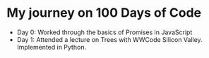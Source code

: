 # My journey on 100 Days of Code

- Day 0: Worked through the basics of Promises in JavaScript
- Day 1: Attended a lecture on Trees with WWCode Silicon Valley. Implemented in Python.
